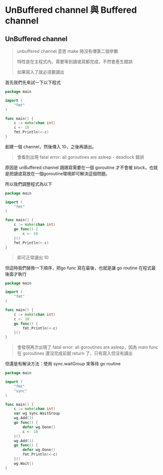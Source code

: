 # UnBuffered channel 與 Buffered channel

## UnBuffered channel

> unbuffered channel 意思 make 時沒有傳第二個參數
>
> 特性是在主程式內，需要等到讀或寫都完成，不然會產生錯誤
>
> 如果寫入了就必須要讀出

首先我們先來試一下以下程式

```go
package main

import (
	"fmt"
)

func main() {
	c := make(chan int)
	c <- 10
	fmt.Println(<-c)
}
```

創建一個 channel，然後傳入 10，之後再讀出。

> 會看到出現 fatal error: all goroutines are asleep - deadlock 錯誤

原因是 unBuffered channel 讀跟寫需要在一個 goroutine 才不會被 block，也就是把讀或寫放在一個goroutine環境即可解決這個問題。

所以我們調整程式為以下

```go
package main

import (
	"fmt"
)

func main() {
	c := make(chan int)
	go func() {
		c <- 10
	}()
	fmt.Println(<-c)
}
```

> 即可正常讀出 10

但這時我們替換一下順序，把go func 寫在最後，也就是讓 go routine 在程式最後面才執行

```go
package main

import (
	"fmt"
)

func main() {
	c := make(chan int)
	c <- 10
	go func() {
		fmt.Println(<-c)
	}()
}
```

> 會發現再次出現了 fatal error: all goroutines are asleep，因為 main func 在 goroutines 還沒完成前就 return 了，只有寫入但沒有讀出

但還是有解決方法：使用 sync.waitGroup 來等待 go routine

```go
package main

import (
	"fmt"
	"sync"
)

func main() {
	c := make(chan int)
	var wg sync.WaitGroup
	wg.Add(1)
	go func() {
		defer wg.Done()
		c <- 10
	}()
	wg.Add(1)
	go func() {
		defer wg.Done()
		fmt.Println(<-c)
	}()
	wg.Wait()
}
```

